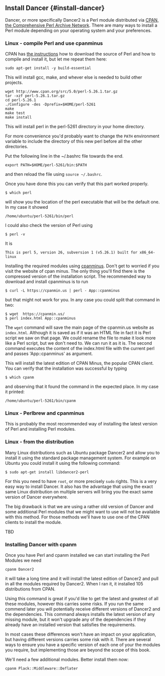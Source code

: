 ## Install Dancer {#install-dancer}

Dancer, or more specifically Dancer2 is a Perl module distributed via [CPAN, the Comprehensive Perl Archive Network](https://www.cpan.org/).
There are many ways to install a Perl module depending on your operating system and your preferences.

### Linux - compile Perl and use cpanminus

CPAN has [the instructions](https://www.cpan.org/src/README.html) how to download the source of Perl and how to compile and install it,
but let me repeat them here:

```
sudo apt-get install -y build-essential
```

This will install gcc, make, and whever else is needed to build other projects.


```
wget http://www.cpan.org/src/5.0/perl-5.26.1.tar.gz
tar -xzf perl-5.26.1.tar.gz
cd perl-5.26.1
./Configure -des -Dprefix=$HOME/perl-5261
make
make test
make install
```

This will install perl in the perl-5261 directory in your home directory.

For more convenience you'd probably want to change the `PATH` environment variable to include the directory of this new perl before all the other directories.

Put the following line in the ~/.bashrc file towards the end.

```
export PATH=$HOME/perl-5261/bin:$PATH
```

and then reload the file using `source ~/.bashrc`.

Once you have done this you can verify that this part worked properly.

```
$ which perl
```

will show you the location of the perl executable that will be the default one. In my case it showed

```
/home/ubuntu/perl-5261/bin/perl
```

I could also check the version of Perl using

```
$ perl -v
```

It is 

```
This is perl 5, version 26, subversion 1 (v5.26.1) built for x86_64-linux
```



Installing the required modules using [cpanminus](http://cpanmin.us/).
Don't get to worried if you visit the website of cpan minus. The only thing you'll find there is the
compressed version of the installation script.
The recommended way to download and install cpanminus is to run

```
$ curl -L https://cpanmin.us | perl - App::cpanminus
```

but that might not work for you. In any case you could split that command in two:

```
$ wget  https://cpanmin.us/
$ perl index.html App::cpanminus
```

The `wget` command will save the main page of the cpanmin.us website as `index.html`. Although it is saved as if it was an HTML file
in fact it is Perl script we saw on that page. We could rename the file to make it look more like a Perl script, but we don't need to.
We can run it as it is. The second command executes the content of the index.html file with the current perl and passes 'App::cpanminus'
as argument.

This will install the latest edition of CPAN Minus, the popular CPAN client.
You can verify that the installation was successful by typing

```
$ which cpanm
```

and observing that it found the command in the expected place. In my case it printed:

```
/home/ubuntu/perl-5261/bin/cpanm
```

### Linux - Perlbrew and cpanminus

This is probably the most recommended way of installing the latest version of Perl and installing Perl modules.


### Linux - from the distribution

Many Linux distributions such as Ubuntu package Dancer2 and allow you to install it using the standard package management system.
For example on Ubuntu you could install it using the following command:

```
$ sudo apt-get install libdancer2-perl
```

For this you need to have `root`, or more precisely `sudo` rights. This is a very easy way to install Dancer.
It also has the advantage that using the exact same Linux distribution on multiple servers will bring you the exact same version of Dancer everywhere.

The big drawback is that we are using a rather old version of Dancer and some additional Perl modules that we might want to use will not be available with this method.
For those methods we'll have to use one of the CPAN clients to install the module.

TBD


### Installing Dancer with cpanm

Once you have Perl and cpanm installed we can start installing the Perl Modules we need

```
cpanm Dancer2
```

it will take a long time and it will install the latest edition of Dancer2 and pull in all the modules required by Dancer2.
When I ran it, it installed 105 distributions from CPAN.

Using this command is great if you'd like to get the latest and greatest of all these modules, however this carries some risks.
If you run the same commend later you will potentially receive different versions of Dancer2 and the dependencies.
This command always installs the latest version of any missing module, but it won't upgrade any of the dependencies if
they already have an installed version that satisfies the requirements.

In most cases these differences won't have an impact on your application, but having different versions carries
some risk with it. There are several ways to ensure you have a specific version of each one of your the modules you require,
but implementing those are beyond the scope of this book.


We'll need a few additional modules. Better install them now:

```
cpanm Plack::Middleware::Deflater
```

